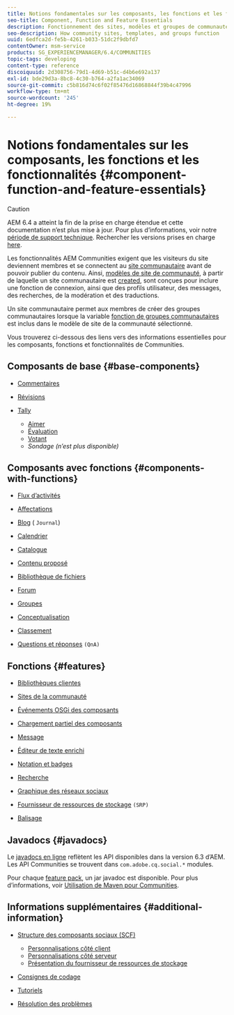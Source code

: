 ```yaml
---
title: Notions fondamentales sur les composants, les fonctions et les fonctionnalités
seo-title: Component, Function and Feature Essentials
description: Fonctionnement des sites, modèles et groupes de communautés
seo-description: How community sites, templates, and groups function
uuid: 6edfca2d-fe5b-4261-b033-51dc2f9dbfd7
contentOwner: msm-service
products: SG_EXPERIENCEMANAGER/6.4/COMMUNITIES
topic-tags: developing
content-type: reference
discoiquuid: 2d308756-79d1-4d69-b51c-d4b6e692a137
exl-id: bde29d3a-8bc8-4c30-b764-a2fa1ac34069
source-git-commit: c5b816d74c6f02f85476d16868844f39b4c47996
workflow-type: tm+mt
source-wordcount: '245'
ht-degree: 19%

---
```


# Notions fondamentales sur les composants, les fonctions et les fonctionnalités {#component-function-and-feature-essentials}

>[!CAUTION]
>
>AEM 6.4 a atteint la fin de la prise en charge étendue et cette documentation n’est plus mise à jour. Pour plus d’informations, voir notre [période de support technique](https://helpx.adobe.com/fr/support/programs/eol-matrix.html). Rechercher les versions prises en charge [here](https://experienceleague.adobe.com/docs/?lang=fr).

Les fonctionnalités AEM Communities exigent que les visiteurs du site deviennent membres et se connectent au [site communautaire](overview.md#communitiessites) avant de pouvoir publier du contenu. Ainsi, [modèles de site de communauté](sites.md), à partir de laquelle un site communautaire est [created](sites-console.md), sont conçues pour inclure une fonction de connexion, ainsi que des profils utilisateur, des messages, des recherches, de la modération et des traductions.

Un site communautaire permet aux membres de créer des groupes communautaires lorsque la variable [fonction de groupes communautaires](functions.md#groups-function) est inclus dans le modèle de site de la communauté sélectionné.

Vous trouverez ci-dessous des liens vers des informations essentielles pour les composants, fonctions et fonctionnalités de Communities.

## Composants de base {#base-components}

* [Commentaires](essentials-comments.md)
* [Révisions](reviews-basics.md)
* [Tally](tally.md)

   * [Aimer](essentials-liking.md)
   * [Évaluation](rating-basics.md)
   * [Votant](essentials-voting.md)
   * *Sondage (n’est plus disponible)*

## Composants avec fonctions {#components-with-functions}

* [Flux d’activités](essentials-activities.md)
* [Affectations](essentials-assignments.md)
* [Blog](blog-developer-basics.md) ( `Journal`)

* [Calendrier](calendar-basics-for-developers.md)
* [Catalogue](catalog-developer-essentials.md)
* [Contenu proposé](essentials-featured.md)
* [Bibliothèque de fichiers](essentials-file-library.md)
* [Forum](essentials-forum.md)
* [Groupes](essentials-groups.md)
* [Conceptualisation](ideation.md)
* [Classement](leaderboard.md)
* [Questions et réponses](qna-essentials.md) `(QnA)`

## Fonctions {#features}

* [Bibliothèques clientes](clientlibs.md)
* [Sites de la communauté](sites-for-developers.md)
* [Événements OSGi des composants](events.md)
* [Chargement partiel des composants](sideloading.md)
* [Message](essentials-messaging.md)
* [Éditeur de texte enrichi](rte.md)
* [Notation et badges](configure-scoring.md)
* [Recherche](search-implementation.md)
* [Graphique des réseaux sociaux](essentials-socialgraph.md)
* [Fournisseur de ressources de stockage](srp-and-ugc.md) `(SRP)`

* [Balisage](tag.md)

## Javadocs {#javadocs}

Le [javadocs en ligne](../../help/sites-developing/reference-materials.md) reflètent les API disponibles dans la version 6.3 d’AEM.\
Les API Communities se trouvent dans `com.adobe.cq.social.*` modules.

Pour chaque [feature pack](deploy-communities.md#latestfeaturepack), un jar javadoc est disponible. Pour plus d’informations, voir [Utilisation de Maven pour Communities](maven.md#javadocs).

## Informations supplémentaires {#additional-information}

* [Structure des composants sociaux (SCF)](scf.md)

   * [Personnalisations côté client](client-customize.md)
   * [Personnalisations côté serveur](server-customize.md)
   * [Présentation du fournisseur de ressources de stockage](srp.md)

* [Consignes de codage](code-guide.md)
* [Tutoriels](tutorials.md)
* [Résolution des problèmes](troubleshooting.md)
